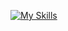 [![My Skills](https://skillicons.dev/icons?i=arch,git,idea,java,linux,pycharm,py,sqlite)](https://skillicons.dev)
